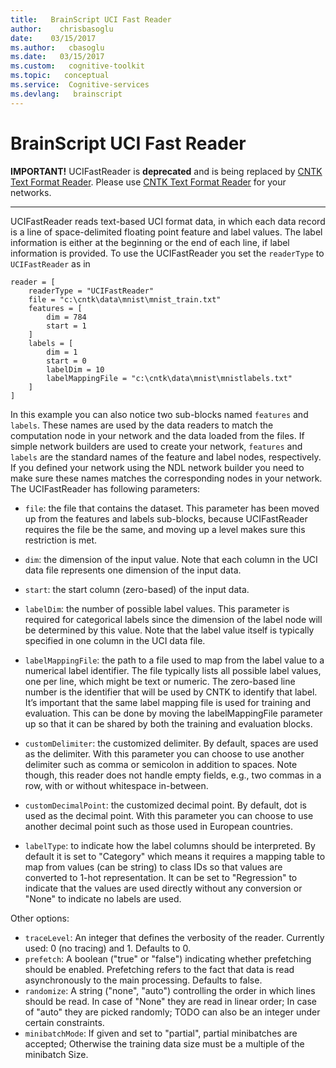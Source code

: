 ```yaml
---
title:   BrainScript UCI Fast Reader
author:    chrisbasoglu
date:    03/15/2017
ms.author:   cbasoglu
ms.date:   03/15/2017
ms.custom:   cognitive-toolkit
ms.topic:   conceptual
ms.service:  Cognitive-services
ms.devlang:   brainscript
---
```


# BrainScript UCI Fast Reader

**IMPORTANT!** UCIFastReader is **deprecated** and is being replaced by [CNTK Text Format Reader](./BrainScript-CNTKTextFormat-Reader.md). Please use [CNTK Text Format Reader](./BrainScript-CNTKTextFormat-Reader.md) for your networks.

----------

UCIFastReader reads text-based UCI format data, in which each data record is a line of space-delimited floating point feature and label values. The label information is either at the beginning or the end of each line, if label information is provided. To use the UCIFastReader you set the `readerType` to `UCIFastReader` as in

    reader = [
        readerType = "UCIFastReader"
        file = "c:\cntk\data\mnist\mnist_train.txt"
        features = [
            dim = 784
            start = 1
        ]
        labels = [
            dim = 1
            start = 0
            labelDim = 10
            labelMappingFile = "c:\cntk\data\mnist\mnistlabels.txt"
        ]
    ]

In this example you can also notice two sub-blocks named `features` and `labels`. These names are used by the data readers to match the computation node in your network and the data loaded from the files. If simple network builders are used to create your network, `features` and `labels` are the standard names of the feature and label nodes, respectively. If you defined your network using the NDL network builder you need to make sure these names matches the corresponding nodes in your network. The UCIFastReader has following parameters:
* `file`: the file that contains the dataset. This parameter has been moved up from the features and labels sub-blocks, because UCIFastReader requires the file be the same, and moving up a level makes sure this restriction is met.

* `dim`: the dimension of the input value. Note that each column in the UCI data file represents one dimension of the input data.

* `start`: the start column (zero-based) of the input data.

* `labelDim`: the number of possible label values. This parameter is required for categorical labels since the dimension of the label node will be determined by this value. Note that the label value itself is typically specified in one column in the UCI data file.

* `labelMappingFile`: the path to a file used to map from the label value to a numerical label identifier. The file typically lists all possible label values, one per line, which might be text or numeric. The zero-based line number is the identifier that will be used by CNTK to identify that label. It’s important that the same label mapping file is used for training and evaluation. This can be done by moving the labelMappingFile parameter up so that it can be shared by both the training and evaluation blocks.
* `customDelimiter`: the customized delimiter. By default, spaces are used as the delimiter. With this parameter you can choose to use another delimiter such as comma or semicolon in addition to spaces. Note though, this reader does not handle empty fields, e.g., two commas in a row, with or without whitespace in-between.
* `customDecimalPoint`: the customized decimal point. By default, dot is used as the decimal point. With this parameter you can choose to use another decimal point such as those used in European countries. 
* `labelType`: to indicate how the label columns should be interpreted. By default it is set to "Category" which means it requires a mapping table to map from values (can be string) to class IDs so that values are converted to 1-hot representation. It can be set to "Regression" to indicate that the values are used directly without any conversion or "None" to indicate no labels are used.

Other options:
* `traceLevel`: An integer that defines the verbosity of the reader. Currently used: 0 (no tracing) and 1. Defaults to 0.
* `prefetch`: A boolean ("true" or "false") indicating whether prefetching should be enabled. Prefetching refers to the fact that data is read asynchronously to the main processing. Defaults to false.
* `randomize`: A string ("none", "auto") controlling the order in which lines should be read. In case of "None" they are read in linear order; In case of "auto" they are picked randomly; TODO can also be an integer under certain constraints.
* `minibatchMode`: If given and set to "partial", partial minibatches are accepted; Otherwise the training data size must be a multiple of the minibatch Size.